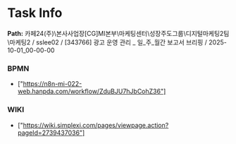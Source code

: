 # Task Info

**Path:** 카페24(주)\본사사업장\[CG]MI본부\마케팅센터\성장주도그룹\디지털마케팅2팀\마케팅2 / sslee02 / [343766] 광고 운영 관리 _ 일_주_월간 보고서 브리핑 / 2025-10-01_00-00-00

### BPMN
- ["https://n8n-mi-022-web.hanpda.com/workflow/ZduBJU7hJbCohZ36"]

### WIKI
- ["https://wiki.simplexi.com/pages/viewpage.action?pageId=2739437036"]


